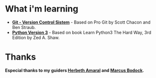 # What i'm learning

- [**Git - Version Control Sistem**](https://github.com/DiegoMagg/learning-process/tree/master/Git) - Based on Pro Git by Scott Chacon and Ben Straub.
- [**Python Version 3**](https://github.com/DiegoMagg/learning-process/tree/master/Python) - Based on book Learn Python3 The Hard Way, 3rd Edition by Zed A. Shaw.


# Thanks
**Especial thanks to my guiders [Herbeth Amaral](https://github.com/herberthamaral) and [Marcus Bodock](https://github.com/mbodock).**
